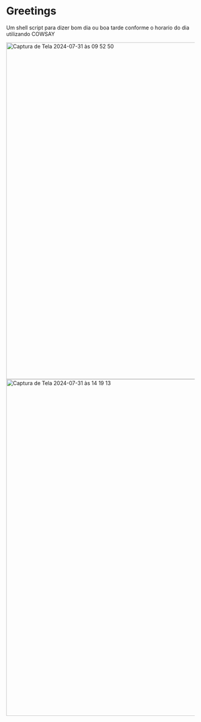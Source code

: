 # Greetings

Um shell script para dizer bom dia ou boa tarde conforme o horario do dia utilizando COWSAY

<div>
  <img width="900" alt="Captura de Tela 2024-07-31 às 09 52 50" src="https://github.com/user-attachments/assets/479ce48e-2617-451a-b254-3f45d06f3e0f">
  <img width="900" alt="Captura de Tela 2024-07-31 às 14 19 13" src="https://github.com/user-attachments/assets/722c324f-f09b-4105-91cf-7f0c814698db">
</div>
